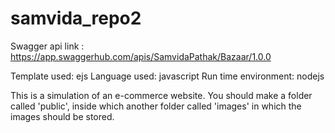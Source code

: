 # samvida_repo2

Swagger api link : https://app.swaggerhub.com/apis/SamvidaPathak/Bazaar/1.0.0

Template used: ejs
Language used: javascript
Run time environment: nodejs

 
 This is a simulation of an e-commerce website.
 You should make a folder called 'public', inside which another folder called 'images' in which the images should be stored.
 
 

